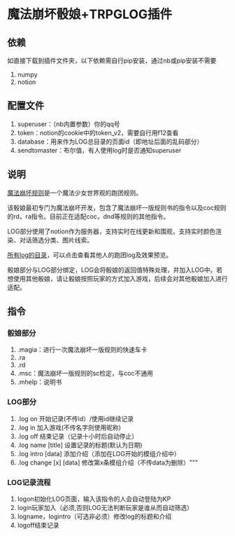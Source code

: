 # 魔法崩坏骰娘+TRPGLOG插件
## 依赖
如直接下载到插件文件夹，以下依赖需自行pip安装，通过nb或pip安装不需要

1. numpy
2. notion
## 配置文件

1. superuser：（nb内置参数）你的qq号
2. token：notion的cookie中的token_v2，需要自行用f12查看
3. database：用来作为LOG总目录的页面id（即地址后面的乱码部分）
4. sendtomaster：布尔值，有人使用log时是否通知superuser
   
## 说明

[魔法崩坏规则](https://sena-nana.github.io)是一个魔法少女世界观的跑团规则。

该骰娘最初专门为魔法崩坏开发，包含了魔法崩坏一版规则书的指令以及coc规则的rd，ra指令。目前正在适配coc，dnd等规则的其他指令。

LOG部分使用了notion作为服务器，支持实时在线更新和围观，支持实时颜色渲染、对话筛选分类、图片线索。

[所有log的目录](https://senanana.notion.site/TRPGLOG-98acc03f3dae47a398516dc4bba11aad)，可以点击查看其他人的跑团log及效果预览。

骰娘部分与LOG部分绑定，LOG会将骰娘的返回值特殊处理，并加入LOG中。若想使用其他骰娘，请让骰娘按照玩家的方式加入游戏，后续会对其他骰娘加入进行适配。

## 指令
### 骰娘部分
1. .magia：进行一次魔法崩坏一版规则的快速车卡
2. .ra
3. .rd
4. .msc：魔法崩坏一版规则的sc检定，与coc不通用
5. .mhelp：说明书
### LOG部分
1. .log on <gameid> 开始记录(不传id）/使用id继续记录
2. .log in <charaname> 加入游戏(不传名字则使用昵称)
3. .log off 结束记录（记录十小时后自动停止）
4. .log name [title] 设置记录的标题(默认为日期)
5. .log intro [data] 添加介绍（添加在LOG开始的模组介绍中）
6. .log change [x] [data] 修改第x条模组介绍（不传data为删除）"""
### LOG记录流程
1. logon初始化LOG页面，输入该指令的人会自动登陆为KP
2. login玩家加入（必须,否则LOG无法判断玩家是谁从而自动筛选）
3. logname，logintro（可选非必须）修改log的标题和介绍
4. logoff结束记录